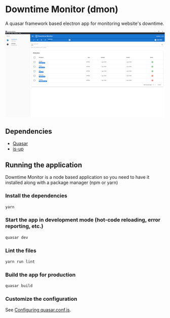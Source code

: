 # Downtime Monitor (dmon)

A quasar framework based electron app for monitoring website's downtime.

![Screenshot](README/screenshot.PNG)

## Dependencies

- [Quasar](https://quasar.dev/)
- [is-up](github.com/sindresorhus/is-up)

## Running the application

Downtime Monitor is a node based application so you need to have it installed along with a package manager (npm or yarn)

### Install the dependencies

```bash
yarn
```

### Start the app in development mode (hot-code reloading, error reporting, etc.)

```bash
quasar dev
```

### Lint the files

```bash
yarn run lint
```

### Build the app for production

```bash
quasar build
```

### Customize the configuration

See [Configuring quasar.conf.js](https://quasar.dev/quasar-cli/quasar-conf-js).
